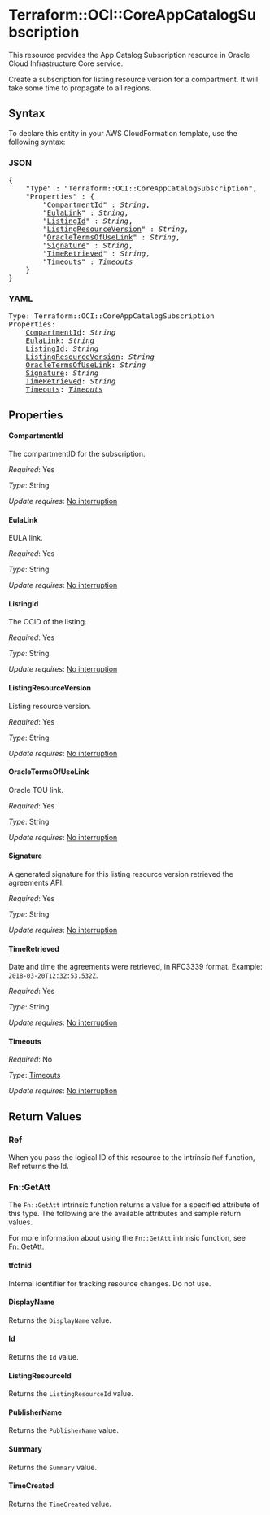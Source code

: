 # Terraform::OCI::CoreAppCatalogSubscription

This resource provides the App Catalog Subscription resource in Oracle Cloud Infrastructure Core service.

Create a subscription for listing resource version for a compartment. It will take some time to propagate to all regions.

## Syntax

To declare this entity in your AWS CloudFormation template, use the following syntax:

### JSON

<pre>
{
    "Type" : "Terraform::OCI::CoreAppCatalogSubscription",
    "Properties" : {
        "<a href="#compartmentid" title="CompartmentId">CompartmentId</a>" : <i>String</i>,
        "<a href="#eulalink" title="EulaLink">EulaLink</a>" : <i>String</i>,
        "<a href="#listingid" title="ListingId">ListingId</a>" : <i>String</i>,
        "<a href="#listingresourceversion" title="ListingResourceVersion">ListingResourceVersion</a>" : <i>String</i>,
        "<a href="#oracletermsofuselink" title="OracleTermsOfUseLink">OracleTermsOfUseLink</a>" : <i>String</i>,
        "<a href="#signature" title="Signature">Signature</a>" : <i>String</i>,
        "<a href="#timeretrieved" title="TimeRetrieved">TimeRetrieved</a>" : <i>String</i>,
        "<a href="#timeouts" title="Timeouts">Timeouts</a>" : <i><a href="timeouts.md">Timeouts</a></i>
    }
}
</pre>

### YAML

<pre>
Type: Terraform::OCI::CoreAppCatalogSubscription
Properties:
    <a href="#compartmentid" title="CompartmentId">CompartmentId</a>: <i>String</i>
    <a href="#eulalink" title="EulaLink">EulaLink</a>: <i>String</i>
    <a href="#listingid" title="ListingId">ListingId</a>: <i>String</i>
    <a href="#listingresourceversion" title="ListingResourceVersion">ListingResourceVersion</a>: <i>String</i>
    <a href="#oracletermsofuselink" title="OracleTermsOfUseLink">OracleTermsOfUseLink</a>: <i>String</i>
    <a href="#signature" title="Signature">Signature</a>: <i>String</i>
    <a href="#timeretrieved" title="TimeRetrieved">TimeRetrieved</a>: <i>String</i>
    <a href="#timeouts" title="Timeouts">Timeouts</a>: <i><a href="timeouts.md">Timeouts</a></i>
</pre>

## Properties

#### CompartmentId

The compartmentID for the subscription.

_Required_: Yes

_Type_: String

_Update requires_: [No interruption](https://docs.aws.amazon.com/AWSCloudFormation/latest/UserGuide/using-cfn-updating-stacks-update-behaviors.html#update-no-interrupt)

#### EulaLink

EULA link.

_Required_: Yes

_Type_: String

_Update requires_: [No interruption](https://docs.aws.amazon.com/AWSCloudFormation/latest/UserGuide/using-cfn-updating-stacks-update-behaviors.html#update-no-interrupt)

#### ListingId

The OCID of the listing.

_Required_: Yes

_Type_: String

_Update requires_: [No interruption](https://docs.aws.amazon.com/AWSCloudFormation/latest/UserGuide/using-cfn-updating-stacks-update-behaviors.html#update-no-interrupt)

#### ListingResourceVersion

Listing resource version.

_Required_: Yes

_Type_: String

_Update requires_: [No interruption](https://docs.aws.amazon.com/AWSCloudFormation/latest/UserGuide/using-cfn-updating-stacks-update-behaviors.html#update-no-interrupt)

#### OracleTermsOfUseLink

Oracle TOU link.

_Required_: Yes

_Type_: String

_Update requires_: [No interruption](https://docs.aws.amazon.com/AWSCloudFormation/latest/UserGuide/using-cfn-updating-stacks-update-behaviors.html#update-no-interrupt)

#### Signature

A generated signature for this listing resource version retrieved the agreements API.

_Required_: Yes

_Type_: String

_Update requires_: [No interruption](https://docs.aws.amazon.com/AWSCloudFormation/latest/UserGuide/using-cfn-updating-stacks-update-behaviors.html#update-no-interrupt)

#### TimeRetrieved

Date and time the agreements were retrieved, in RFC3339 format. Example: `2018-03-20T12:32:53.532Z`.

_Required_: Yes

_Type_: String

_Update requires_: [No interruption](https://docs.aws.amazon.com/AWSCloudFormation/latest/UserGuide/using-cfn-updating-stacks-update-behaviors.html#update-no-interrupt)

#### Timeouts

_Required_: No

_Type_: <a href="timeouts.md">Timeouts</a>

_Update requires_: [No interruption](https://docs.aws.amazon.com/AWSCloudFormation/latest/UserGuide/using-cfn-updating-stacks-update-behaviors.html#update-no-interrupt)

## Return Values

### Ref

When you pass the logical ID of this resource to the intrinsic `Ref` function, Ref returns the Id.

### Fn::GetAtt

The `Fn::GetAtt` intrinsic function returns a value for a specified attribute of this type. The following are the available attributes and sample return values.

For more information about using the `Fn::GetAtt` intrinsic function, see [Fn::GetAtt](https://docs.aws.amazon.com/AWSCloudFormation/latest/UserGuide/intrinsic-function-reference-getatt.html).

#### tfcfnid

Internal identifier for tracking resource changes. Do not use.

#### DisplayName

Returns the <code>DisplayName</code> value.

#### Id

Returns the <code>Id</code> value.

#### ListingResourceId

Returns the <code>ListingResourceId</code> value.

#### PublisherName

Returns the <code>PublisherName</code> value.

#### Summary

Returns the <code>Summary</code> value.

#### TimeCreated

Returns the <code>TimeCreated</code> value.

